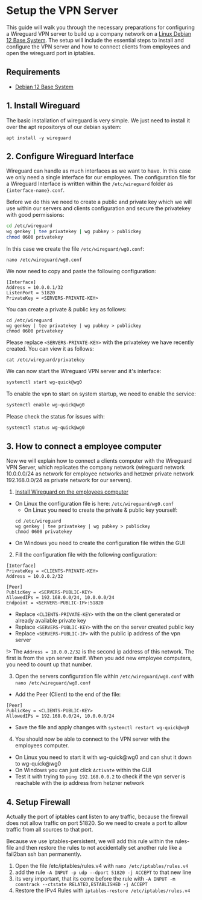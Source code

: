 # Setup the VPN Server

This guide will walk you through the necessary preparations for configuring a Wireguard VPN server to build up a company network on a [Linux Debian 12 Base System](base.md). The setup will include the essential steps to install and configure the VPN server and how to connect clients from employees and open the wireguard port in iptables.

## Requirements

- [Debian 12 Base System](base.md)

## 1. Install Wireguard
The basic installation of wireguard is very simple. We just need to install it over the apt repositorys of our debian system:
```
apt install -y wireguard
```

## 2. Configure Wireguard Interface
Wireguard can handle as much interfaces as we want to have. In this case we only need a single interface for our employees. The configuration file for a Wireguard Interface is written within the `/etc/wireguard` folder as `{interface-name}.conf`.

Before we do this we need to create a public and private key which we will use within our servers and clients configuration and secure the privatekey with good permissions:
```bash
cd /etc/wireguard
wg genkey | tee privatekey | wg pubkey > publickey
chmod 0600 privatekey
```

In this case we create the file `/etc/wireguard/wg0.conf`:

```
nano /etc/wireguard/wg0.conf
```

We now need to copy and paste the following configuration:
```
[Interface]
Address = 10.0.0.1/32
ListenPort = 51820
PrivateKey = <SERVERS-PRIVATE-KEY>
```

You can create a private & public key as follows:
```
cd /etc/wireguard
wg genkey | tee privatekey | wg pubkey > publickey
chmod 0600 privatekey
```

Please replace `<SERVERS-PRIVATE-KEY>` with the privatekey we have recently created. You can view it as follows:
```
cat /etc/wireguard/privatekey
```

We can now start the Wireguard VPN server and it's interface:
```bash
systemctl start wg-quick@wg0
```

To enable the vpn to start on system startup, we need to enable the service:
```bash
systemctl enable wg-quick@wg0
```

Please check the status for issues with:
```bash
systemctl status wg-quick@wg0
```

## 3. How to connect a employee computer
Now we will explain how to connect a clients computer with the Wireguard VPN Server, which replicates the company network (wireguard network 10.0.0.0/24 as network for employee networks and hetzner private network 192.168.0.0/24 as private network for our servers).

1. [Install Wireguard on the employees computer](https://www.wireguard.com/install/)
  - On Linux the configuration file is here: `/etc/wireguard/wg0.conf`
    - On Linux you need to create the private & public key yourself:
    ```
    cd /etc/wireguard
    wg genkey | tee privatekey | wg pubkey > publickey
    chmod 0600 privatekey
    ```
  - On Windows you need to create the configuration file within the GUI
2. Fill the configuration file with the following configuration:
  ```
  [Interface]
  PrivateKey = <CLIENTS-PRIVATE-KEY>
  Address = 10.0.0.2/32

  [Peer]
  PublicKey = <SERVERS-PUBLIC-KEY>
  AllowedIPs = 192.168.0.0/24, 10.0.0.0/24
  Endpoint = <SERVERS-PUBLIC-IP>:51820
  ```
  - Replace `<CLIENTS-PRIVATE-KEY>` with the on the client generated or already available private key
  - Replace `<SERVERS-PUBLIC-KEY>` with the on the server created public key
  - Replace `<SERVERS-PUBLIC-IP>` with the public ip address of the vpn server
  
  !> The `Address = 10.0.0.2/32` is the second ip address of this network. The first is from the vpn server itself. When you add new employee computers, you need to count up that number. 

3. Open the servers configuration file within `/etc/wireguard/wg0.conf` with `nano /etc/wireguard/wg0.conf`
  - Add the Peer (Client) to the end of the file:
```
[Peer]
PublicKey = <CLIENTS-PUBLIC-KEY>
AllowedIPs = 192.168.0.0/24, 10.0.0.0/24
```
- Save the file and apply changes with `systemctl restart wg-quick@wg0`
4. You should now be able to connect to the VPN server with the employees computer.
  - On Linux you need to start it with wg-quick@wg0 and can shut it down to wg-quick@wg0
  - On Windows you can just click `Activate` within the GUI
  - Test it with trying to `ping 192.168.0.0.2` to check if the vpn server is reachable with the ip address from hetzner network

## 4. Setup Firewall

Actually the port of iptables cant listen to any traffic, because the firewall does not allow traffic on port 51820. So we need to create a port to allow traffic from all sources to that port.

Because we use iptables-persistent, we will add this rule within the rules-file and then restore the rules to not accidentally set another rule like a fail2ban ssh ban permanently.

1. Open the file /etc/iptables/rules.v4 with `nano /etc/iptables/rules.v4`
2. add the rule `-A INPUT -p udp --dport 51820 -j ACCEPT` to that new line
3. its very important, that its come before the rule with `-A INPUT -m conntrack --ctstate RELATED,ESTABLISHED -j ACCEPT`
4. Restore the IPv4 Rules with `iptables-restore /etc/iptables/rules.v4`
